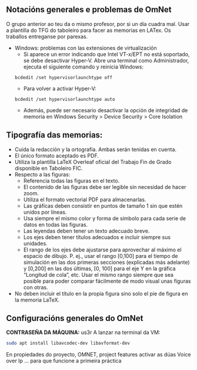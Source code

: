 ## Notacións generales e problemas de OmNet
O grupo anterior ao teu da o mismo profesor, por si un día cuadra mal.
Usar a plantilla do TFG  do taboleiro para facer as memorias en LATex.
Os traballos entreganse por parexas.

- Windows: problemas con las extensiones de virtualización
  - Si aparece un error indicando que Intel VT-x/EPT no está soportado, se debe desactivar Hyper-V.
  Abre una terminal como Administrador, ejecuta el siguiente comando y reinicia Windows:
  ```msdos
  bcdedit /set hypervisorlaunchtype off
  ```
  - Para volver a activar Hyper-V:
  ```
  bcdedit /set hypervisorlaunchtype auto
  ```
  - Además, puede ser necesario desactivar la opción de integridad de memoria en Windows Security > Device Security > Core Isolation

## Tipografía das memorias:
- Cuida la redacción y la ortografía. Ambas serán tenidas en cuenta. 
- El único formato aceptado es PDF. 
- Utiliza la plantilla LaTeX Overleaf oficial del Trabajo Fin de Grado disponible en Taboleiro FIC. 
- Respecto a las figuras: 
  - Referencia todas las figuras en el texto. 
  - El contenido de las figuras debe ser legible sin necesidad de hacer zoom. 
  - Utiliza el formato vectorial PDF para almacenarlas.  
  - Las gráficas deben consistir en puntos de tamaño 1 sin que estén unidos por líneas. 
  - Usa siempre el mismo color y forma de símbolo para cada serie de datos en todas las figuras. 
  - Las leyendas deben tener un texto adecuado breve. 
  - Los ejes deben tener títulos adecuados e incluir siempre sus unidades. 
  - El rango de los ejes debe ajustarse para aprovechar al máximo el espacio de dibujo. P. ej., usar el 
  rango [0,100] para el tiempo de simulación en las dos primeras secciones (explicadas más 
  adelante) y [0,200] en las dos últimas, [0, 100] para el eje Y en la gráfica “Longitud de cola”, etc. 
  Usar el mismo rango siempre que sea posible para poder comparar fácilmente de modo visual 
  unas figuras con otras. 
-   No deben incluir el título en la propia figura sino solo el pie de figura en la memoria LaTeX. 


## Configuracións generales do OmNet
**CONTRASEÑA DA MÁQUINA:** us3r
A lanzar na terminal da VM: 
```bash
sudo apt install libavcodec-dev libavformat-dev
```

En propiedades do proyecto, OMNET, project features activar as dúas Voice over Ip ... para que funcione a primeira práctica
